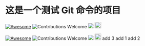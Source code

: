 # 这是一个测试 Git 命令的项目
[![Awesome](https://cdn.rawgit.com/sindresorhus/awesome/d7305f38d29fed78fa85652e3a63e154dd8e8829/media/badge.svg)](https://github.com/sindresorhus/awesome)
![Contributions Welcome](https://img.shields.io/badge/Contributions-welcome-blue.svg)
![](https://img.shields.io/badge/HG-hellogithub-orange.svg)
<img src="https://hellogithub.com/logo1.png" height="20px">

[![Awesome](https://cdn.rawgit.com/sindresorhus/awesome/d7305f38d29fed78fa85652e3a63e154dd8e8829/media/badge.svg)](https://github.com/sindresorhus/awesome)
![Contributions Welcome](https://img.shields.io/badge/Contributions-welcome-blue.svg)
![](https://img.shields.io/badge/HG-hellogithub-orange.svg)
<img src="https://hellogithub.com/logo2.png" height="20px">
add 3
add 1
add 2
